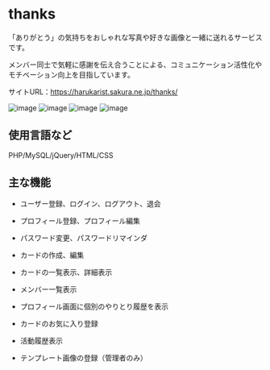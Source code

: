 # thanks

「ありがとう」の気持ちをおしゃれな写真や好きな画像と一緒に送れるサービスです。

メンバー同士で気軽に感謝を伝え合うことによる、コミュニケーション活性化やモチベーション向上を目指しています。

サイトURL：https://harukarist.sakura.ne.jp/thanks/

![image](https://user-images.githubusercontent.com/60970610/138558037-5cadbac8-0c71-4d14-8231-7997ccf8b7c9.png)
![image](https://user-images.githubusercontent.com/60970610/138557904-6af10463-979d-4b3f-8d23-e9307000231f.png)
![image](https://user-images.githubusercontent.com/60970610/138557964-d8b33e50-b15f-4805-9f2a-29f2100de3f7.png)
![image](https://user-images.githubusercontent.com/60970610/138557980-34e3b44f-7b25-4d5a-8f36-44ec6ff1fdd4.png)




## 使用言語など

PHP/MySQL/jQuery/HTML/CSS

## 主な機能

- ユーザー登録、ログイン、ログアウト、退会

- プロフィール登録、プロフィール編集

- パスワード変更、パスワードリマインダ

- カードの作成、編集

- カードの一覧表示、詳細表示

- メンバー一覧表示

- プロフィール画面に個別のやりとり履歴を表示

- カードのお気に入り登録

- 活動履歴表示

- テンプレート画像の登録（管理者のみ）
